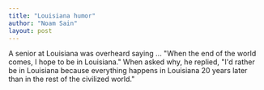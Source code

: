 ```yaml
---
title: "Louisiana humor"
author: "Noam Sain"
layout: post
---
```


A senior at Louisiana was overheard saying ... "When the end of the world comes, I hope to be in Louisiana." When asked why, he replied, "I'd rather be in Louisiana because everything happens in Louisiana 20 years later than in the rest of the civilized world."